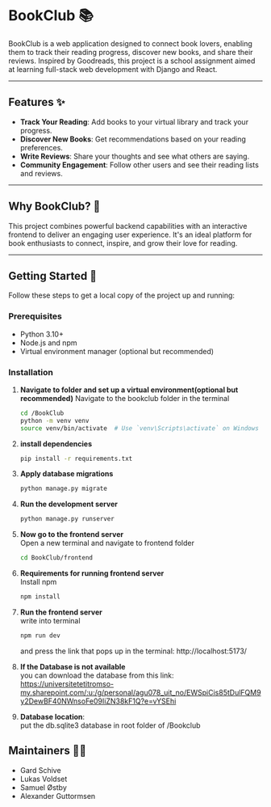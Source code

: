# BookClub 📚

BookClub is a web application designed to connect book lovers, enabling them to track their reading progress, discover new books, and share their reviews. Inspired by Goodreads, this project is a school assignment aimed at learning full-stack web development with Django and React.

---

## Features ✨

- **Track Your Reading**: Add books to your virtual library and track your progress.
- **Discover New Books**: Get recommendations based on your reading preferences.
- **Write Reviews**: Share your thoughts and see what others are saying.
- **Community Engagement**: Follow other users and see their reading lists and reviews.

---

## Why BookClub? 🤔

This project combines powerful backend capabilities with an interactive frontend to deliver an engaging user experience. It's an ideal platform for book enthusiasts to connect, inspire, and grow their love for reading.

---

## Getting Started 🚀

Follow these steps to get a local copy of the project up and running:

### Prerequisites
- Python 3.10+
- Node.js and npm
- Virtual environment manager (optional but recommended)

### Installation


1. **Navigate to folder and set up a virtual environment(optional but recommended)**
    Navigate to the bookclub folder in the terminal
    ```bash
    cd /BookClub
    python -m venv venv
    source venv/bin/activate  # Use `venv\Scripts\activate` on Windows

2. **install dependencies**
    ```bash
    pip install -r requirements.txt

3. **Apply database migrations**
    ```bash
    python manage.py migrate

4. **Run the development server** 
    ```bash
    python manage.py runserver

5. **Now go to the frontend server**
    <br>Open a new terminal and navigate to frontend folder
    ```bash
    cd BookClub/frontend

6. **Requirements for running frontend server**
    <br>Install npm
    ```bash
    npm install
    
7. **Run the frontend server**
    <br>write into terminal
    ```bash
    npm run dev
    ```
    and press the link that pops up in the terminal:
    http://localhost:5173/

8. **If the Database is not available**
    <br>you can download the database
    from this link:
    https://universitetetitromso-my.sharepoint.com/:u:/g/personal/agu078_uit_no/EWSpiCis85tDulFQM9y2DewBF40NWnsoFe09IiZN38kF1Q?e=vYSEhi

9. **Database location**:
    <br>put the db.sqlite3 database in root folder of /Bookclub
    
## Maintainers 👨‍💻
* Gard Schive
* Lukas Voldset
* Samuel Østby
* Alexander Guttormsen
